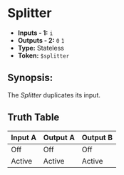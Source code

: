 # Splitter

* **Inputs - 1:** `i`
* **Outputs - 2:** `0` `1`
* **Type:** Stateless
* **Token:** `$splitter`

## Synopsis: 
The *Splitter* duplicates its input.

## Truth Table
| Input A | Output A | Output B |
|---------|----------|----------|
| Off     | Off      | Off      |
| Active  | Active   | Active   |